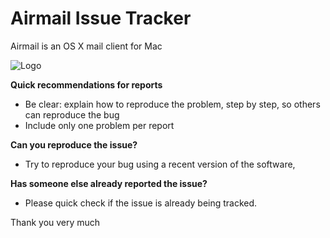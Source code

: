 Airmail Issue Tracker
======================
Airmail is an OS X mail client for Mac

![Logo](http://bloop.s3.amazonaws.com/MBA13_Dev.png "logo")

**Quick recommendations for reports**
-	Be clear: explain how to reproduce the problem, step by step, so others can reproduce the bug
-	Include only one problem per report

**Can you reproduce the issue?**
- Try to reproduce your bug using a recent version of the software, 

**Has someone else already reported the issue?**
- Please quick check if the issue is already being tracked.
 
Thank you very much

 

